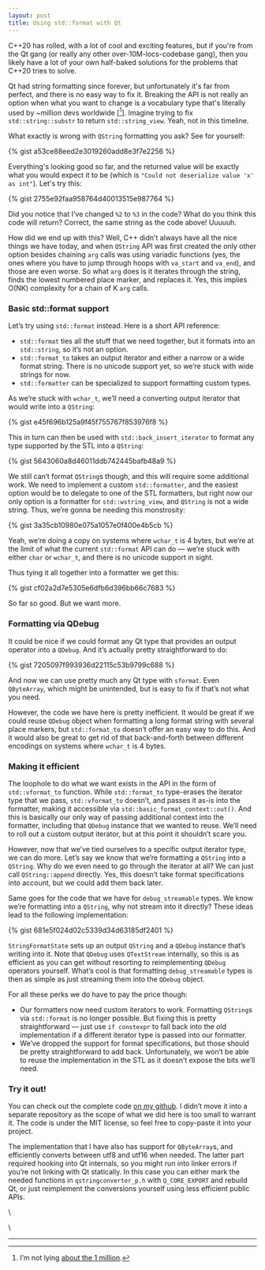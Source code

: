 ```yaml
---
layout: post
title: Using std::format with Qt
---
```


C++20 has rolled, with a lot of cool and exciting features, but if you're from the Qt gang (or really any other over-10M-locs-codebase gang), then you likely have a lot of your own half-baked solutions for the problems that C++20 tries to solve.

Qt had string formatting since forever, but unfortunately it's far from perfect, and there is no easy way to fix it. Breaking the API is not really an option when what you want to change is a vocabulary type that's literally used by ~million devs worldwide \[[^1]\]. Imagine trying to fix `std::string::substr` to return `std::string_view`. Yeah, not in this timeline.

What exactly is wrong with `QString` formatting you ask? See for yourself:

{% gist a53ce88eed2e3019260add8e3f7e2256 %}

Everything's looking good so far, and the returned value will be exactly what you would expect it to be (which is `"Could not deserialize value 'x' as int"`). Let's try this:

{% gist 2755e92faa958764d40013515e987764 %}

Did you notice that I’ve changed `%2` to `%3` in the code? What do you think this code will return? Correct, the same string as the code above! Uuuuuh.

How did we end up with this? Well, C++ didn’t always have all the nice things we have today, and when `QString` API was first created the only other option besides chaining `arg` calls was using variadic functions (yes, the ones where you have to jump through hoops with `va_start` and `va_end`), and those are even worse. So what `arg` does is it iterates through the string, finds the lowest numbered place marker, and replaces it. Yes, this implies O(NK) complexity for a chain of K `arg` calls.


### Basic std::format support

Let’s try using `std::format` instead. Here is a short API reference:

- `std::format` ties all the stuff that we need together, but it formats into an `std::string`, so it’s not an option.
- `std::format_to` takes an output iterator and either a narrow or a wide format string. There is no unicode support yet, so we’re stuck with wide strings for now.
- `std::formatter` can be specialized to support formatting custom types.

As we’re stuck with `wchar_t`, we’ll need a converting output iterator that would write into a `QString`:

{% gist e45f696b125a9f45f755767f853976f8 %}

This in turn can then be used with `std::back_insert_iterator` to format any type supported by the STL into a `QString`:

{% gist 5643060a8d46011ddb742445bafb48a9 %}

We still can’t format `QString`s though, and this will require some additional work. We need to implement a custom `std::formatter`, and the easiest option would be to delegate to one of the STL formatters, but right now our only option is a formatter for `std::wstring_view`, and `QString` is not a wide string. Thus, we’re gonna be needing this monstrosity:

{% gist 3a35cb10980e075a1057e0f400e4b5cb %}

Yeah, we’re doing a copy on systems where `wchar_t` is 4 bytes, but we’re at the limit of what the current `std::format` API can do — we’re stuck with either `char` or `wchar_t`, and there is no unicode support in sight.

Thus tying it all together into a formatter we get this:

{% gist cf02a2d7e5305e6dfb6d396bb66c7683 %}

So far so good. But we want more.


### Formatting via QDebug

It could be nice if we could format any Qt type that provides an output operator into a `QDebug`. And it’s actually pretty straightforward to do:

{% gist 7205097f993936d22115c53b9799c688 %}

And now we can use pretty much any Qt type with `sformat`. Even `QByteArray`, which might be unintended, but is easy to fix if that’s not what you need.

However, the code we have here is pretty inefficient. It would be great if we could reuse `QDebug` object when formatting a long format string with several place markers, but `std::format_to` doesn’t offer an easy way to do this. And it would also be great to get rid of that back-and-forth between different encodings on systems where `wchar_t` is 4 bytes.


### Making it efficient

The loophole to do what we want exists in the API in the form of `std::vformat_to` function. While `std::format_to` type-erases the iterator type that we pass, `std::vformat_to` doesn’t, and passes it as-is into the formatter, making it accessible via `std::basic_format_context::out()`. And this is basically our only way of passing additional context into the formatter, including that `QDebug` instance that we wanted to reuse. We’ll need to roll out a custom output iterator, but at this point it shouldn’t scare you.

However, now that we’ve tied ourselves to a specific output iterator type, we can do more. Let’s say we know that we’re formatting a `QString` into a `QString`. Why do we even need to go through the iterator at all? We can just call `QString::append` directly. Yes, this doesn’t take format specifications into account, but we could add them back later.

Same goes for the code that we have for `debug_streamable` types. We know we’re formatting into a `QString`, why not stream into it directly? These ideas lead to the following implementation:

{% gist 681e5f024d02c5339d34d63185df2401 %}

`StringFormatState` sets up an output `QString` and a `QDebug` instance that’s writing into it. Note that `QDebug` uses `QTextStream` internally, so this is as efficient as you can get without resorting to reimplementing `QDebug` operators yourself. What’s cool is that formatting `debug_streamable` types is then as simple as just streaming them into the `QDebug` object.

For all these perks we do have to pay the price though:

- Our formatters now need custom iterators to work. Formatting `QString`s via `std::format` is no longer possible. But fixing this is pretty straightforward — just use `if constexpr` to fall back into the old implementation if a different iterator type is passed into our formatter.
- We’ve dropped the support for format specifications, but those should be pretty straightforward to add back. Unfortunately, we won’t be able to reuse the implementation in the STL as it doesn’t expose the bits we’ll need.


### Try it out!

You can check out the complete code [on my github](https://github.com/captainurist/qnob/blob/5ef09ca145aee149fa2a68c12c253664a3c50818/src/util/format.h). I didn’t move it into a separate repository as the scope of what we did here is too small to warrant it. The code is under the MIT license, so feel free to copy-paste it into your project.

The implementation that I have also has support for `QByteArray`s, and efficiently converts between utf8 and utf16 when needed. The latter part required hooking into Qt internals, so you might run into linker errors if you’re not linking with Qt statically. In this case you can either mark the needed functions in `qstringconverter_p.h` with `Q_CORE_EXPORT` and rebuild Qt, or just reimplement the conversions yourself using less efficient public APIs.

\ 

\ 

---

[^1]:  I’m not lying [about the 1 million](https://www.qt.io/stock/qt-group-oyj-managers-transactions-1491998400000).




